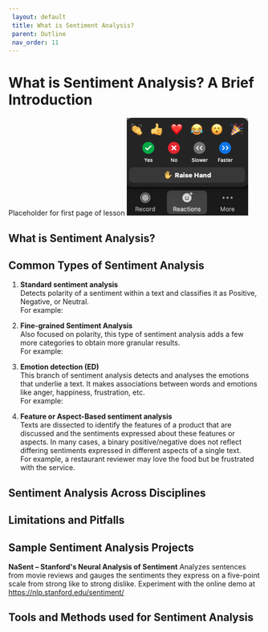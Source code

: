 ```yaml
---
 layout: default
 title: What is Sentiment Analysis?
 parent: Outline
 nav_order: 11
---
```

# What is Sentiment Analysis? A Brief Introduction
Placeholder for first page of lesson
![Reactions menu](content/zoom-figures/reactions.png)

## What is Sentiment Analysis? 


## Common Types of Sentiment Analysis

1. **Standard sentiment analysis**\
Detects polarity of a sentiment within a text and classifies it as Positive, Negative, or Neutral.\
For example:

2. **Fine-grained Sentiment Analysis**\
Also focused on polarity, this type of sentiment analysis adds a few more categories to obtain more granular results.\
For example:

3. **Emotion detection (ED)**\
This branch of sentiment analysis detects and analyses the emotions that underlie a text. It makes associations between words and emotions like anger, happiness, frustration, etc.\
For example:

4. **Feature or Aspect-Based sentiment analysis**\
Texts are dissected to identify the features of a product that are discussed and the sentiments expressed about these features or aspects. In many cases, a binary positive/negative does not reflect differing sentiments expressed in different aspects of a single text.\
For example, a restaurant reviewer may love the food but be frustrated with the service. 


## Sentiment Analysis Across Disciplines


## Limitations and Pitfalls

## Sample Sentiment Analysis Projects

**NaSent – Stanford's Neural Analysis of Sentiment**
Analyzes sentences from movie reviews and gauges the sentiments they express on a five-point scale from strong like to strong dislike. Experiment with the online demo at <https://nlp.stanford.edu/sentiment/>


## Tools and Methods used for Sentiment Analysis

